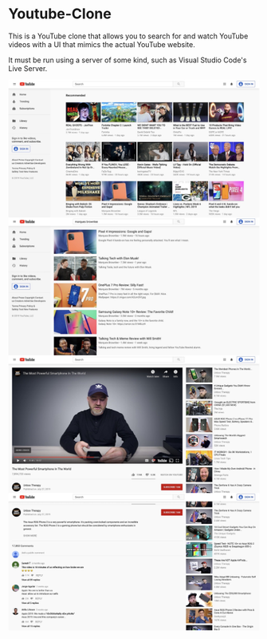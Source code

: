 # Youtube-Clone

<p>This is a YouTube clone that allows you to search for and watch YouTube videos with a UI that mimics the actual YouTube website.</p>
<p>It must be run using a server of some kind, such as Visual Studio Code's Live Server.</p>
<img align="center" src="Screen Shots/screenshot-1.png"> 
<br>
<img align="center" src="Screen Shots/screenshot-2.png">
<br>
<img align="center" src="Screen Shots/screenshot-3.png">
<br>
<img align="center" src="Screen Shots/screenshot-4.png">
